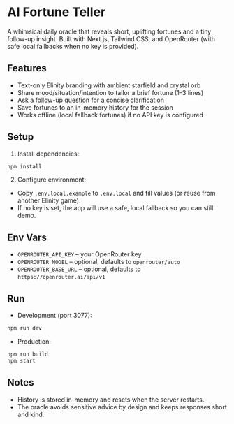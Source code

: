 # AI Fortune Teller

A whimsical daily oracle that reveals short, uplifting fortunes and a tiny follow-up insight. Built with Next.js, Tailwind CSS, and OpenRouter (with safe local fallbacks when no key is provided).

## Features
- Text-only Elinity branding with ambient starfield and crystal orb
- Share mood/situation/intention to tailor a brief fortune (1–3 lines)
- Ask a follow-up question for a concise clarification
- Save fortunes to an in-memory history for the session
- Works offline (local fallback fortunes) if no API key is configured

## Setup
1. Install dependencies:
```bash
npm install
```
2. Configure environment:
- Copy `.env.local.example` to `.env.local` and fill values (or reuse from another Elinity game).
- If no key is set, the app will use a safe, local fallback so you can still demo.

## Env Vars
- `OPENROUTER_API_KEY` – your OpenRouter key
- `OPENROUTER_MODEL` – optional, defaults to `openrouter/auto`
- `OPENROUTER_BASE_URL` – optional, defaults to `https://openrouter.ai/api/v1`

## Run
- Development (port 3077):
```bash
npm run dev
```
- Production:
```bash
npm run build
npm start
```

## Notes
- History is stored in-memory and resets when the server restarts.
- The oracle avoids sensitive advice by design and keeps responses short and kind.
